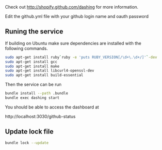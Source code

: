 Check out http://shopify.github.com/dashing for more information.

Edit the github.yml file with your github login name and oauth password

## Runing the service

If building on Ubuntu make sure dependencies are installed with the following
commands.

```bash
sudo apt-get install ruby`ruby -e 'puts RUBY_VERSION[/\d+\.\d+/]'`-dev
sudo apt-get install gcc
sudo apt-get install make
sudo apt-get install libcurl4-openssl-dev
sudo apt-get install build-essential
```

Then the service can be run

```bash
bundle install --path .bundle
bundle exec dashing start
```

You should be able to access the dashboard at

http://localhost:3030/github-status

## Update lock file

```bash
bundle lock --update
```

